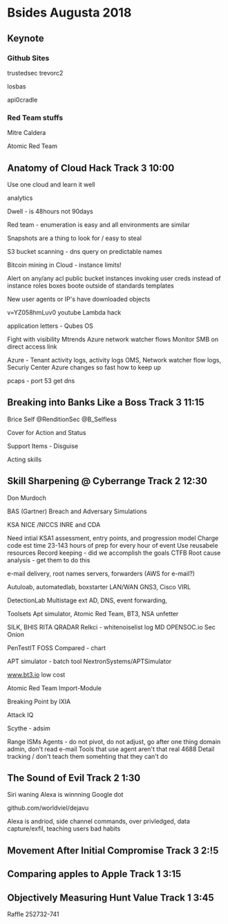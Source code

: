 # Bsides Augusta 2018

## Keynote 

### Github Sites
 
 trustedsec trevorc2
 
 losbas
 
 api0cradle 

### Red Team stuffs

Mitre Caldera

Atomic Red Team

## Anatomy of Cloud Hack              Track 3 10:00

Use one cloud and learn it well

analytics 

Dwell - is 48hours not 90days

Red team - enumeration is easy and all environments are similar

  Snapshots are a thing to look for / easy to steal 
  
  S3 bucket scanning - dns query on predictable names
  
  Bitcoin mining in Cloud - instance limits!
  
  Alert on  any/any acl    public bucket      instances invoking user creds instead of instance roles     boxes boote outside of standards templates
  
  New user agents or IP's have downloaded objects
  
  v=YZ058hmLuv0    youtube    Lambda hack 
  
  application letters  - Qubes OS 
  
Fight with visibility 
  Mtrends 
  Azure network watcher flows 
  Monitor SMB on direct access link
  
  Azure -  Tenant activity logs, activity logs OMS, Network watcher flow logs, Securiy Center
  Azure changes so fast how to keep up 
  
  pcaps - port 53 get dns 


## Breaking into Banks Like a Boss    Track 3 11:15 

Brice Self    @RenditionSec    @B_Selfless

 Cover for Action and Status 
 
 Support Items - Disguise
 
 Acting skills 

## Skill Sharpening @ Cyberrange      Track 2 12:30

Don Murdoch

BAS (Gartner) Breach and Adversary Simulations

KSA
 NICE /NICCS INRE and CDA
 
 Need intial KSA1 assessment, entry points, and progression model
 Charge code  est time 23-143 hours of prep for every hour of event 
 Use reusabele resources 
 Record keeping - did we accomplish the goals    CTFB
 Root cause analysis - get them to do this 
 
 e-mail delivery, root names servers, forwarders (AWS for e-mail?)
 
 Autuloab, automatedlab, boxstarter
  LAN/WAN GNS3, Cisco VIRL
 
 DetectionLab
  Multistage ext
  AD, DNS, event forwarding, 
  
 Toolsets 
  Apt simulator, Atomic Red Team, BT3, NSA unfetter
  
  SILK, BHIS RITA
  QRADAR
  Relkci - whitenoiselist 
  log MD
  OPENSOC.io
  Sec Onion 
  
 PenTestIT FOSS Compared - chart
 
 APT simulator - batch tool     NextronSystems/APTSimulator
 
 www.bt3.io   low cost 
 
 Atomic Red Team
  Import-Module 
  
 Breaking Point by IXIA
 
 Attack IQ   
 
 Scythe - adsim
 
Range ISMs
 Agents - do not pivot, do not adjust, go after one thing domain admin, don't read e-mail
 Tools that use agent aren't that real
 4688 Detail tracking / don't teach them somehting that they can't do
 
 

## The Sound of Evil                  Track 2 1:30

Siri waning 
Alexa is winnning 
Google dot 

github.com/worldviel/dejavu

Alexa is andriod, side channel commands, over privledged, data capture/exfil, teaching users bad habits



## Movement After Initial Compromise  Track 3 2:!5

## Comparing apples to Apple          Track 1 3:15

## Objectively Measuring Hunt Value   Track 1 3:45

Raffle 252732-741
